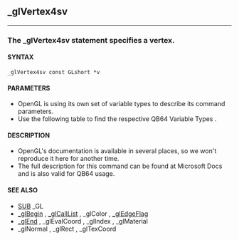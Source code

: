 ## _glVertex4sv
---

### The _glVertex4sv statement specifies a vertex.

#### SYNTAX

`_glVertex4sv const GLshort *v`

#### PARAMETERS
* OpenGL is using its own set of variable types to describe its command parameters.
* Use the following table to find the respective QB64 Variable Types .


#### DESCRIPTION
* OpenGL's documentation is available in several places, so we won't reproduce it here for another time.
* The full description for this command can be found at Microsoft Docs and is also valid for QB64 usage.


#### SEE ALSO
* [SUB](./SUB.md) _GL
* [_glBegin](./_glBegin.md) , [_glCallList](./_glCallList.md) , _glColor , [_glEdgeFlag](./_glEdgeFlag.md)
* [_glEnd](./_glEnd.md) , _glEvalCoord , _glIndex , _glMaterial
* _glNormal , _glRect , _glTexCoord
